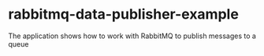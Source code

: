 # rabbitmq-data-publisher-example
The application shows how to work with RabbitMQ to publish messages to  a queue
